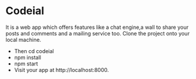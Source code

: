# Codeial
It is a web app which offers  features like a chat engine,a wall to share your posts and comments and a mailing service too. 
Clone the project onto your local machine.
<ul>
<li>Then cd codeial</li>
<li>npm install</li>
<li>npm start</li>
<li>Visit your app at http://localhost:8000.</li>
<ul>
